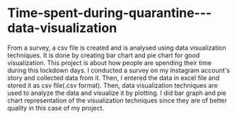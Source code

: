 # Time-spent-during-quarantine---data-visualization
From a survey, a csv file is created and is analysed using data visualization techniques. It is done by creating bar chart and pie chart for good visualization.
This project is about how people are spending their time during this lockdown days. 
I conducted a survey on my Instagram account's story and collected data from it. Then, I entered the data in excel file and stored it as csv file(.csv format). Then, data visualization techniques are used to analyze the data and visualize it by plotting. I did bar graph and pie chart representation of the visualization techniques since they are of better quality in this case of my project.
